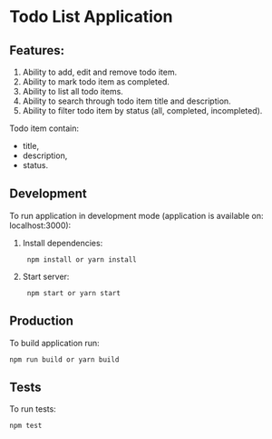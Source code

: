 # Todo List Application

## Features:
1. Ability to add, edit and remove todo item.
2. Ability to mark todo item as completed.
3. Ability to list all todo items.
4. Ability to search through todo item title and description.
5. Ability to filter todo item by status (all, completed, incompleted).

Todo item contain:
- title,
- description,
- status.

## Development
To run application in development mode (application is available on: localhost:3000):

1) Install dependencies:

        npm install or yarn install
        
2) Start server:

	    npm start or yarn start
	
## Production

To build application run:

	npm run build or yarn build
	
## Tests
    
To run tests:
    
    npm test